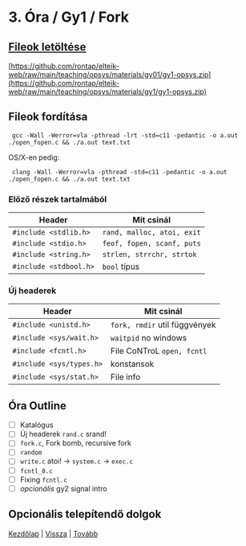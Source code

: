 # 3. Óra / Gy1 / Fork

## [Fileok letöltése](https://github.com/rontap/elteik-web/raw/main/teaching/opsys/materials/gy1/gy1-opsys.zip)

[https://github.com/rontap/elteik-web/raw/main/teaching/opsys/materials/gy01/gy1-opsys.zip](https://github.com/rontap/elteik-web/raw/main/teaching/opsys/materials/gy1/gy1-opsys.zip)

## Fileok fordítása

```shell
 gcc -Wall -Werror=vla -pthread -lrt -std=c11 -pedantic -o a.out ./open_fopen.c && ./a.out text.txt
```

OS/X-en pedig:

```shell
 clang -Wall -Werror=vla -pthread -std=c11 -pedantic -o a.out ./open_fopen.c && ./a.out text.txt
```

### Előző részek tartalmából

| Header                 | Mit csinál                 |
|------------------------|----------------------------|
| `#include <stdlib.h>`  | `rand, malloc, atoi, exit` |
| `#include <stdio.h>`   | `feof, fopen, scanf, puts` |
| `#include <string.h>`  | `strlen, strrchr, strtok`  |
| `#include <stdbool.h>` | `bool` típus               |

### Új headerek

| Header                   | Mit csinál                    |
|--------------------------|-------------------------------|
| `#include <unistd.h>`    | `fork, rmdir` util függvények |
| `#include <sys/wait.h>`  | `waitpid`  no windows         |
| `#include <fcntl.h>`     | File CoNTroL `open, fcntl`    |
| `#include <sys/types.h>` | konstansok                    |
| `#include <sys/stat.h>`  | File info                     |

## Óra Outline


- [ ] Katalógus
- [ ] Új headerek `rand.c` srand!
- [ ] `fork.c`, Fork bomb, recursive fork
- [ ] `random`
- [ ] `write.c` atoi! -> `system.c` -> `exec.c`
- [ ] `fcntl_0.c`
- [ ] Fixing `fcntl.c`
- [ ] _opcionális_ gy2 signal intro 

## Opcionális telepítendő dolgok

[Kezdőlap](index.md)
|
[Vissza](gy0.md)
|
[Tovább](gy2.md)
